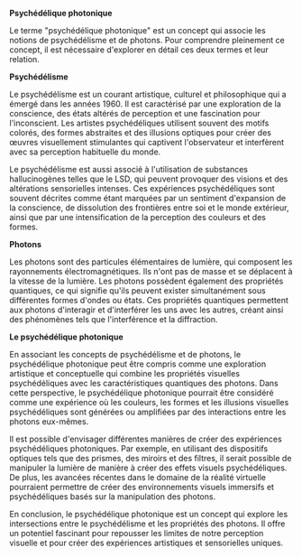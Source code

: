 **Psychédélique photonique**

Le terme "psychédélique photonique" est un concept qui associe les notions de psychédélisme et de photons. Pour comprendre pleinement ce concept, il est nécessaire d'explorer en détail ces deux termes et leur relation.

**Psychédélisme**

Le psychédélisme est un courant artistique, culturel et philosophique qui a émergé dans les années 1960. Il est caractérisé par une exploration de la conscience, des états altérés de perception et une fascination pour l'inconscient. Les artistes psychédéliques utilisent souvent des motifs colorés, des formes abstraites et des illusions optiques pour créer des œuvres visuellement stimulantes qui captivent l'observateur et interfèrent avec sa perception habituelle du monde.

Le psychédélisme est aussi associé à l'utilisation de substances hallucinogènes telles que le LSD, qui peuvent provoquer des visions et des altérations sensorielles intenses. Ces expériences psychédéliques sont souvent décrites comme étant marquées par un sentiment d'expansion de la conscience, de dissolution des frontières entre soi et le monde extérieur, ainsi que par une intensification de la perception des couleurs et des formes.

**Photons**

Les photons sont des particules élémentaires de lumière, qui composent les rayonnements électromagnétiques. Ils n'ont pas de masse et se déplacent à la vitesse de la lumière. Les photons possèdent également des propriétés quantiques, ce qui signifie qu'ils peuvent exister simultanément sous différentes formes d'ondes ou états. Ces propriétés quantiques permettent aux photons d'interagir et d'interférer les uns avec les autres, créant ainsi des phénomènes tels que l'interférence et la diffraction.

**Le psychédélique photonique**

En associant les concepts de psychédélisme et de photons, le psychédélique photonique peut être compris comme une exploration artistique et conceptuelle qui combine les propriétés visuelles psychédéliques avec les caractéristiques quantiques des photons. Dans cette perspective, le psychédélique photonique pourrait être considéré comme une expérience où les couleurs, les formes et les illusions visuelles psychédéliques sont générées ou amplifiées par des interactions entre les photons eux-mêmes.

Il est possible d'envisager différentes manières de créer des expériences psychédéliques photoniques. Par exemple, en utilisant des dispositifs optiques tels que des prismes, des miroirs et des filtres, il serait possible de manipuler la lumière de manière à créer des effets visuels psychédéliques. De plus, les avancées récentes dans le domaine de la réalité virtuelle pourraient permettre de créer des environnements visuels immersifs et psychédéliques basés sur la manipulation des photons.

En conclusion, le psychédélique photonique est un concept qui explore les intersections entre le psychédélisme et les propriétés des photons. Il offre un potentiel fascinant pour repousser les limites de notre perception visuelle et pour créer des expériences artistiques et sensorielles uniques.